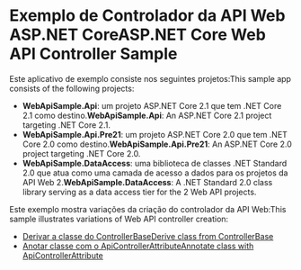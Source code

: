# <a name="aspnet-core-web-api-controller-sample"></a><span data-ttu-id="cfcd1-101">Exemplo de Controlador da API Web ASP.NET Core</span><span class="sxs-lookup"><span data-stu-id="cfcd1-101">ASP.NET Core Web API Controller Sample</span></span>

<span data-ttu-id="cfcd1-102">Este aplicativo de exemplo consiste nos seguintes projetos:</span><span class="sxs-lookup"><span data-stu-id="cfcd1-102">This sample app consists of the following projects:</span></span>

- <span data-ttu-id="cfcd1-103">**WebApiSample.Api**: um projeto ASP.NET Core 2.1 que tem .NET Core 2.1 como destino.</span><span class="sxs-lookup"><span data-stu-id="cfcd1-103">**WebApiSample.Api**: An ASP.NET Core 2.1 project targeting .NET Core 2.1.</span></span>
- <span data-ttu-id="cfcd1-104">**WebApiSample.Api.Pre21**: um projeto ASP.NET Core 2.0 que tem .NET Core 2.0 como destino.</span><span class="sxs-lookup"><span data-stu-id="cfcd1-104">**WebApiSample.Api.Pre21**: An ASP.NET Core 2.0 project targeting .NET Core 2.0.</span></span>
- <span data-ttu-id="cfcd1-105">**WebApiSample.DataAccess**: uma biblioteca de classes .NET Standard 2.0 que atua como uma camada de acesso a dados para os projetos da API Web 2.</span><span class="sxs-lookup"><span data-stu-id="cfcd1-105">**WebApiSample.DataAccess**: A .NET Standard 2.0 class library serving as a data access tier for the 2 Web API projects.</span></span>

<span data-ttu-id="cfcd1-106">Este exemplo mostra variações da criação do controlador da API Web:</span><span class="sxs-lookup"><span data-stu-id="cfcd1-106">This sample illustrates variations of Web API controller creation:</span></span>

- [<span data-ttu-id="cfcd1-107">Derivar a classe do ControllerBase</span><span class="sxs-lookup"><span data-stu-id="cfcd1-107">Derive class from ControllerBase</span></span>](https://docs.microsoft.com/en-us/aspnet/core/web-api/define-controller#derive-class-from-controllerbase)
- [<span data-ttu-id="cfcd1-108">Anotar classe com o ApiControllerAttribute</span><span class="sxs-lookup"><span data-stu-id="cfcd1-108">Annotate class with ApiControllerAttribute</span></span>](https://docs.microsoft.com/en-us/aspnet/core/web-api/define-controller#annotate-class-with-apicontrollerattribute)